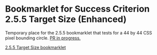 # Bookmarklet for Success Criterion 2.5.5 Target Size (Enhanced) 
Temporary place for the 2.5.5 bookmarklet that tests for a 44 by 44 CSS pixel bounding circle. [PR in progress.]([url](https://github.com/stevefaulkner/targetsize/pull/11))

[2.5.5 Target Size bookmarklet](https://github.com/anevins12/targetsize/blob/db02f981bbb92ffe1beb0aebfe36b367c894a6c0/2.5.5-code.js)
